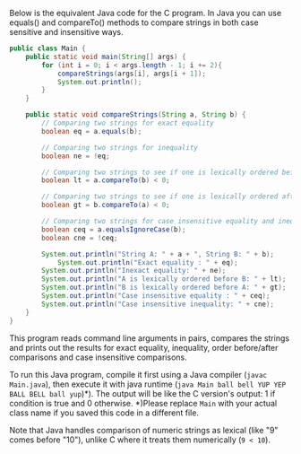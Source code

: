 Below is the equivalent Java code for the C program. In Java you can use equals() and compareTo() methods to compare strings in both case sensitive and insensitive ways.

```java
public class Main {
    public static void main(String[] args) {
        for (int i = 0; i < args.length - 1; i += 2){
            compareStrings(args[i], args[i + 1]);
            System.out.println();
        }
    }

    public static void compareStrings(String a, String b) {
        // Comparing two strings for exact equality
        boolean eq = a.equals(b);

        // Comparing two strings for inequality 
        boolean ne = !eq;

        // Comparing two strings to see if one is lexically ordered before than the other
        boolean lt = a.compareTo(b) < 0;

        // Comparing two strings to see if one is lexically ordered after than the other
        boolean gt = b.compareTo(a) < 0;

        // Comparing two strings for case insensitive equality and inequality
        boolean ceq = a.equalsIgnoreCase(b);
        boolean cne = !ceq;

        System.out.println("String A: " + a + ", String B: " + b);
		    System.out.println("Exact equality : " + eq);
        System.out.println("Inexact equality: " + ne);
        System.out.println("A is lexically ordered before B: " + lt);
        System.out.println("B is lexically ordered before A: " + gt);
        System.out.println("Case insensitive equality : " + ceq);
        System.out.println("Case insensitive inequality: " + cne);
    }
}
``` 

This program reads command line arguments in pairs, compares the strings and prints out the results for exact equality, inequality, order before/after comparisons and case insensitive comparisons.

To run this Java program, compile it first using a Java compiler (`javac Main.java`), then execute it with java runtime (`java Main ball bell YUP YEP BALL BELL ball yup`)*).
The output will be like the C version's output: 1 if condition is true and 0 otherwise.
*)Please replace `Main` with your actual class name if you saved this code in a different file. 

Note that Java handles comparison of numeric strings as lexical (like "9" comes before "10"), unlike C where it treats them numerically (`9 < 10`).
